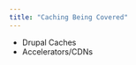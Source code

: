 ```yaml
---
title: "Caching Being Covered"
---
```


* Drupal Caches
* Accelerators/CDNs

<!--
This talk is primarily going to talk about two layers of caching

Drupal caches, and primarily cache_set and cache_get and their backends

And accelerators/CDNs (and what you need to know to work with them)
-->